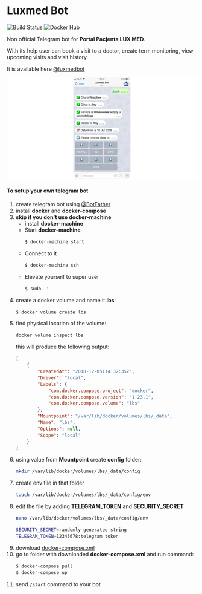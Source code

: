 # Luxmed Bot

[![Build Status](https://cloud.drone.io/api/badges/dyrkin/luxmed-bot/status.svg?branch=master)](https://cloud.drone.io/dyrkin/luxmed-bot)
[![Docker Hub](https://img.shields.io/badge/image-latest-blue.svg?logo=docker&style=flat)](https://hub.docker.com/r/eugenezadyra/luxmed-bot/tags/)

Non official Telegram bot for **Portal Pacjenta LUX MED**.

With its help user can book a visit to a doctor, create term monitoring, view upcoming visits and visit history.

It is available here [@luxmedbot](https://telegram.me/luxmedbot)

![Screenshot](screenshot.png)

#### To setup your own telegram bot

1. create telegram bot using [@BotFather](https://telegram.me/botfather)
2. install **docker** and **docker-compose**
3. **skip if you don't use docker-machine**
   - install **docker-machine**
   - Start **docker-machine**
     ```bash
     $ docker-machine start
     ``` 
   - Connect to it
     ```bash
     $ docker-machine ssh
     ```    
   - Elevate yourself to super user
     ```bash
     $ sudo -i
     ``` 
4. create a docker volume and name it **lbs**:
    ```bash
    $ docker volume create lbs
    ```
5. find physical location of the volume:
    ```bash
    docker volume inspect lbs
    ```
    this will produce the following output:
    ```json
    [
        {
            "CreatedAt": "2018-12-05T14:32:35Z",
            "Driver": "local",
            "Labels": {
                "com.docker.compose.project": "docker",
                "com.docker.compose.version": "1.23.1",
                "com.docker.compose.volume": "lbs"
            },
            "Mountpoint": "/var/lib/docker/volumes/lbs/_data",
            "Name": "lbs",
            "Options": null,
            "Scope": "local"
        }
    ]
    ```   
6. using value from **Mountpoint** create **config** folder:
    ```bash
    mkdir /var/lib/docker/volumes/lbs/_data/config
    ```
7. create env file in that folder
    ```bash
    touch /var/lib/docker/volumes/lbs/_data/config/env
    ```
8. edit the file by adding **TELEGRAM_TOKEN** and **SECURITY_SECRET**
    ```bash
    nano /var/lib/docker/volumes/lbs/_data/config/env
    ```
    ```bash
    SECURITY_SECRET=randomly generated string
    TELEGRAM_TOKEN=12345678:telegram token
    ```
9. download [docker-compose.xml](https://raw.githubusercontent.com/dyrkin/luxmed-booking-service/master/docker/docker-compose.yml) 
10. go to folder with downloaded **docker-compose.xml** and run command:
    ```bash
    $ docker-compose pull
    $ docker-compose up
    ```
11. send `/start` command to your bot



